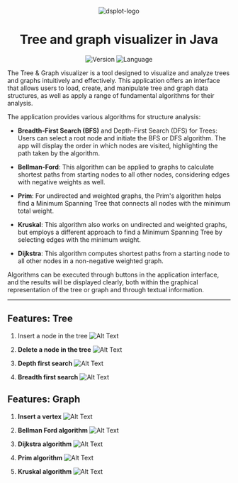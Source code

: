 <p align="center">
  <img src="src/resources/img/icona.png" alt="dsplot-logo">
</p>
<h1 align="center">
Tree and graph visualizer in Java
</h1>

<p align="center">
<img src="https://img.shields.io/badge/Version-0.1.0-brightgreen" alt="Version">
<img src="https://img.shields.io/badge/Language-Java-blue" alt="Language">
</p>

The Tree & Graph visualizer is a tool designed to visualize and analyze trees and graphs intuitively and effectively. This application offers an interface that allows users to load, create, and manipulate tree and graph data structures, as well as apply a range of fundamental algorithms for their analysis.

The application provides various algorithms for structure analysis:

- **Breadth-First Search (BFS)** and Depth-First Search (DFS) for Trees: Users can select a root node and initiate the BFS or DFS algorithm. The app will display the order in which nodes are visited, highlighting the path taken by the algorithm.

- **Bellman-Ford**: This algorithm can be applied to graphs to calculate shortest paths from starting nodes to all other nodes, considering edges with negative weights as well.

- **Prim**: For undirected and weighted graphs, the Prim's algorithm helps find a Minimum Spanning Tree that connects all nodes with the minimum total weight.

- **Kruskal**: This algorithm also works on undirected and weighted graphs, but employs a different approach to find a Minimum Spanning Tree by selecting edges with the minimum weight.

- **Dijkstra**: This algorithm computes shortest paths from a starting node to all other nodes in a non-negative weighted graph.

Algorithms can be executed through buttons in the application interface, and the results will be displayed clearly, both within the graphical representation of the tree or graph and through textual information.
<hr />

## Features: Tree
1. Insert a node in the tree
![Alt Text](src/resources/gif/insert%20node%20tree.gif)

2. **Delete a node in the tree**
![Alt Text](src/resources/gif/delete%20node.gif)

3. **Depth first search** 
![Alt Text](src/resources/gif/DFS.gif)

4. **Breadth first search**
![Alt Text](src/resources/gif/BFS.gif)

## Features: Graph

1. **Insert a vertex**
![Alt Text](src/resources/gif/insert%20vertex.gif)

2. **Bellman Ford algorithm**
![Alt Text](src/resources/gif/bellman%20ford.gif)

3. **Dijkstra algorithm**
![Alt Text](src/resources/gif/dijkstra.gif)

4. **Prim algorithm**
![Alt Text](src/resources/gif/prim.gif)

5. **Kruskal algorithm**
![Alt Text](src/resources/gif/kruskal.gif)